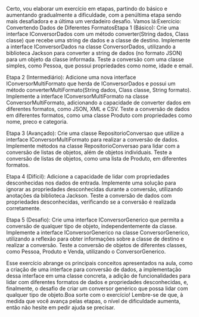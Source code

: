 Certo, vou elaborar um exercício em etapas, partindo do básico e aumentando gradualmente a dificuldade, com a penúltima etapa sendo mais desafiadora e a última um verdadeiro desafio. Vamos lá:Exercício: Convertendo Dados de Diferentes FormatosEtapa 1 (Básico):
Crie uma interface IConversorDados com um método converter(String dados, Class<T> classe) que recebe uma string de dados e a classe de destino.
Implemente a interface IConversorDados na classe ConversorDados, utilizando a biblioteca Jackson para converter a string de dados (no formato JSON) para um objeto da classe informada.
Teste a conversão com uma classe simples, como Pessoa, que possui propriedades como nome, idade e email.

Etapa 2 (Intermediário):
Adicione uma nova interface IConversorMultiFormato que herda de IConversorDados e possui um método converterMultiFormato(String dados, Class<T> classe, String formato).
Implemente a interface IConversorMultiFormato na classe ConversorMultiFormato, adicionando a capacidade de converter dados em diferentes formatos, como JSON, XML e CSV.
Teste a conversão de dados em diferentes formatos, como uma classe Produto com propriedades como nome, preco e categoria.

Etapa 3 (Avançado):
Crie uma classe RepositorioConversao que utilize a interface IConversorMultiFormato para realizar a conversão de dados.
Implemente métodos na classe RepositorioConversao para lidar com a conversão de listas de objetos, além de objetos individuais.
Teste a conversão de listas de objetos, como uma lista de Produto, em diferentes formatos.

Etapa 4 (Difícil):
Adicione a capacidade de lidar com propriedades desconhecidas nos dados de entrada.
Implemente uma solução para ignorar as propriedades desconhecidas durante a conversão, utilizando anotações da biblioteca Jackson.
Teste a conversão de dados com propriedades desconhecidas, verificando se a conversão é realizada corretamente.

Etapa 5 (Desafio):
Crie uma interface IConversorGenerico que permita a conversão de qualquer tipo de objeto, independentemente da classe.
Implemente a interface IConversorGenerico na classe ConversorGenerico, utilizando a reflexão para obter informações sobre a classe de destino e realizar a conversão.
Teste a conversão de objetos de diferentes classes, como Pessoa, Produto e Venda, utilizando o ConversorGenerico.

Esse exercício abrange os principais conceitos apresentados na aula, como a criação de uma interface para conversão de dados, a implementação dessa interface em uma classe concreta, a adição de funcionalidades para lidar com diferentes formatos de dados e propriedades desconhecidas, e, finalmente, o desafio de criar um conversor genérico que possa lidar com qualquer tipo de objeto.Boa sorte com o exercício! Lembre-se de que, à medida que você avança pelas etapas, o nível de dificuldade aumenta, então não hesite em pedir ajuda se precisar.